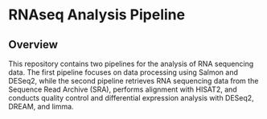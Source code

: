 # RNAseq Analysis Pipeline

## Overview

This repository contains two pipelines for the analysis of RNA sequencing data. The first pipeline focuses on data processing using Salmon and DESeq2, while the second pipeline retrieves RNA sequencing data from the Sequence Read Archive (SRA), performs alignment with HISAT2, and conducts quality control and differential expression analysis with DESeq2, DREAM, and limma.
